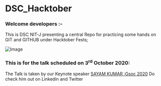 # DSC_Hacktober
### Welcome developers :-
This is DSC NIT-J presenting a central Repo for practicing some hands on GIT and GITHUB under Hacktober Fests;

![Image](https://embed-fastly.wistia.com/deliveries/49bd387c40e2c5aada92abdf973bc46d.webp?image_crop_resized=960x540)


### This is for the talk scheduled on 3<sup>rd</sup> October 2020:
The Talk is taken by our Keynote speaker [SAYAM KUMAR :Gsoc 2020](https://github.com/Sayam753/) Do check him out on Linkedin and Twitter [](https://www.linkedin.com/in/sayam049/)
